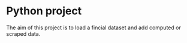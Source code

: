 # Python project

The aim of this project is to load a fincial dataset and add computed or scraped data.
